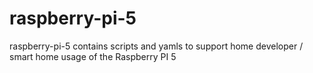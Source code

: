 # raspberry-pi-5
raspberry-pi-5 contains scripts and yamls to support home developer / smart home usage of the Raspberry PI 5
